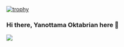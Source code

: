 [![trophy](https://github-profile-trophy.vercel.app/?username=yanottamao)](https://github.com/ryo-ma/github-profile-trophy)

### Hi there, Yanottama Oktabrian here 👋

![](https://komarev.com/ghpvc/?username=yanottamao)

<!--
**yanottamao/yanottamao** is a ✨ _special_ ✨ repository because its `README.md` (this file) appears on your GitHub profile.

Here are some ideas to get you started:

- 🔭 I’m currently working on ...
- 🌱 I’m currently learning ...
- 👯 I’m looking to collaborate on ...
- 🤔 I’m looking for help with ...
- 💬 Ask me about ...
- 📫 How to reach me: ...
- 😄 Pronouns: ...
- ⚡ Fun fact: ...
-->
